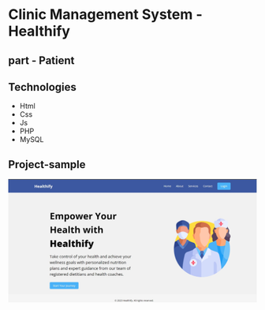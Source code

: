 # Clinic Management System - Healthify

## part - Patient

## Technologies

- Html
- Css
- Js
- PHP
- MySQL

## Project-sample

![alt text](https://github.com/hossain-shahrier/patient-clinic-management-system/blob/main/my.jpg)
